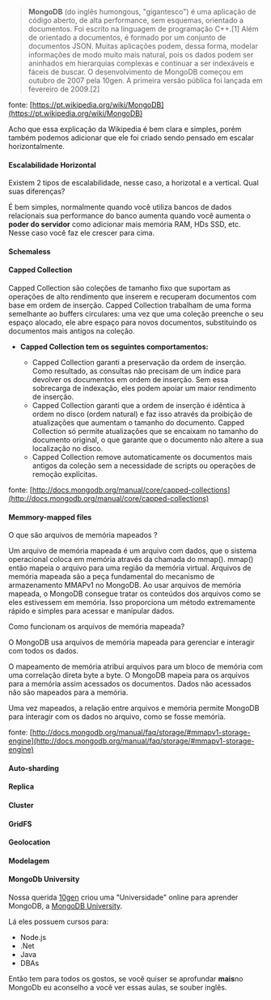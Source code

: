 > **MongoDB** (do inglês humongous, "gigantesco") é uma aplicação de código aberto, de alta performance, sem esquemas, orientado a documentos. Foi escrito na linguagem de programação C++.[1] Além de orientado a documentos, é formado por um conjunto de documentos JSON. Muitas aplicações podem, dessa forma, modelar informações de modo muito mais natural, pois os dados podem ser aninhados em hierarquias complexas e continuar a ser indexáveis e fáceis de buscar.
O desenvolvimento de MongoDB começou em outubro de 2007 pela 10gen. A primeira versão pública foi lançada em fevereiro de 2009.[2]

fonte: [https://pt.wikipedia.org/wiki/MongoDB](https://pt.wikipedia.org/wiki/MongoDB)

Acho que essa explicação da Wikipedia é bem clara e simples, porém também podemos adicionar que ele foi criado sendo pensado em escalar horizontalmente.

#### Escalabilidade Horizontal

Existem 2 tipos de escalabilidade, nesse caso, a horizotal e a vertical. Qual suas diferenças?

É bem simples, normalmente quando você utiliza bancos de dados relacionais sua performance do banco aumenta quando você aumenta o **poder do servidor** como adicionar mais memória RAM, HDs SSD, etc. Nesse caso você faz ele crescer para cima.

#### Schemaless

#### Capped Collection

Capped Collection são coleções de tamanho fixo que suportam as operações de alto rendimento que inserem e recuperam documentos com base em ordem de inserção. Capped Collection trabalham de uma forma semelhante ao buffers circulares: uma vez que uma coleção preenche o seu espaço alocado, ele abre espaço para novos documentos, substituindo os documentos mais antigos na coleção.

 - **Capped Collection tem os seguintes comportamentos:**

     - Capped Collection garanti a preservação da ordem de inserção. Como resultado, as consultas não precisam de um índice para devolver os documentos em ordem de inserção. Sem essa sobrecarga de indexação, eles podem apoiar um maior rendimento de inserção.
     - Capped Collection garanti que a ordem de inserção é idêntica à ordem no disco (ordem natural) e faz isso através da proibição de atualizações que aumentam o tamanho do documento. Capped Collection só permite atualizações que se encaixam no tamanho do documento original, o que garante que o documento não altere a sua localização no disco.
     - Capped Collection remove automaticamente os documentos mais antigos da coleção sem a necessidade de scripts ou operações de remoção explícitas.

fonte: [http://docs.mongodb.org/manual/core/capped-collections](http://docs.mongodb.org/manual/core/capped-collections)

#### Memmory-mapped files

O que são arquivos de memória mapeados ? 

Um arquivo de memória mapeada é um arquivo com dados, que o sistema operacional coloca em memória através da chamada do mmap(). mmap() então mapeia o arquivo para uma região da memória virtual. Arquivos de memória mapeada são a peça fundamental do mecanismo de armazenamento 
MMAPv1 no MongoDB. Ao usar arquivos de memória mapeada, o MongoDB consegue tratar os conteúdos dos arquivos como se eles estivessem em memória. Isso proporciona um método extremamente rápido e simples para acessar e manipular dados.

Como funcionam os arquivos de memória mapeada?

O MongoDB usa arquivos de memória mapeada para gerenciar e interagir com todos os dados.

O mapeamento de memória atribui arquivos para um bloco de memória com uma correlação direta byte a byte. O MongoDB mapeia para os arquivos para a memória assim acessados os documentos. Dados não acessados não são mapeados para a memória.

Uma vez mapeados, a relação entre arquivos e memória permite MongoDB para interagir com os dados no arquivo, como se fosse memória.

fonte: [http://docs.mongodb.org/manual/faq/storage/#mmapv1-storage-engine](http://docs.mongodb.org/manual/faq/storage/#mmapv1-storage-engine)

#### Auto-sharding

#### Replica

#### Cluster

#### GridFS

#### Geolocation

#### Modelagem

#### MongoDb University

Nossa querida [10gen]() criou uma "Universidade" online para aprender MongoDB, a [MongoDB University](https://university.mongodb.com/).

Lá eles possuem cursos para:

- Node.js
- .Net
- Java
- DBAs

Então tem para todos os gostos, se você quiser se aprofundar **mais**no MongoDb eu aconselho a você ver essas aulas, se souber inglês.